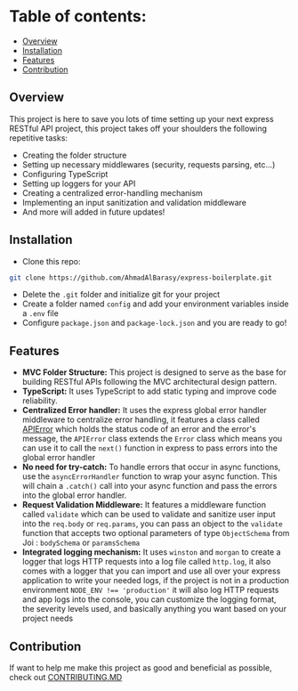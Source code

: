 # Table of contents:
- [Overview](#overview)
- [Installation](#installation)
- [Features](#features)
- [Contribution](#contribution)
## Overview
This project is here to save you lots of time setting up your next express RESTful API project, this project takes off your shoulders the following repetitive tasks:
* Creating the folder structure
* Setting up necessary middlewares (security, requests parsing, etc...)
* Configuring TypeScript
* Setting up loggers for your API
* Creating a centralized error-handling mechanism
* Implementing an input sanitization and validation middleware
* And more will added in future updates!
## Installation
* Clone this repo:
```bash
git clone https://github.com/AhmadAlBarasy/express-boilerplate.git
```
* Delete the `.git` folder and initialize git for your project
* Create a folder named `config` and add your environment variables inside a `.env` file
* Configure `package.json` and `package-lock.json` and you are ready to go!

## Features
* **MVC Folder Structure:** This project is designed to serve as the base for building RESTful APIs following the MVC architectural design pattern.
* **TypeScript:** It uses TypeScript to add static typing and improve code reliability.
* **Centralized Error handler:** It uses the express global error handler middleware to centralize error handling, it features a class called [APIError](https://github.com/AhmadAlBarasy/express-boilerplate/blob/main/src/types/classes/APIError.ts)
which holds the status code of an error and the error's message, the `APIError` class extends the `Error` class which means you can use it to call the `next()` function in express to pass errors into the global error handler
* **No need for try-catch:** To handle errors that occur in async functions, use the `asyncErrorHandler` function to wrap your async function. This will chain a `.catch()` call into your async function and pass the errors into the global error handler.
* **Request Validation Middleware:** It features a middleware function called `validate` which can be used to validate and sanitize user input into the `req.body` or `req.params`, you can pass an object to the `validate` function that accepts two optional parameters of type `ObjectSchema` from Joi :
`bodySchema` or `paramsSchema`
* **Integrated logging mechanism:** It uses `winston` and `morgan` to create a logger that logs HTTP requests into a log file called `http.log`, it also comes with a logger that you can import and use all over your express application to write your needed logs,
if the project is not in a production environment `NODE_ENV !== 'production'` it will also log HTTP requests and app logs into the console, you can customize the logging format, the severity levels used, and basically anything you want based on your project needs
## Contribution
If want to help me make this project as good and beneficial as possible, check out [CONTRIBUTING.MD]()
